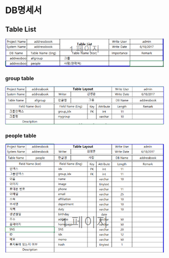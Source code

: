 # DB명세서

## Table List
![Tablelist](./TableList.jpg)

### group table
![group](./group.jpg)

### people table
![people](./people.jpg)
